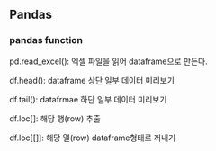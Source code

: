 ## Pandas



### pandas function 

pd.read_excel(): 엑셀 파일을 읽어 dataframe으로 만든다.

df.head(): dataframe 상단 일부 데이터 미리보기

df.tail(): datafrmae 하단 일부 데이터 미리보기

df.loc[]: 해당 행(row) 추출

df.loc[[]]: 해당 열(row) dataframe형태로 꺼내기
